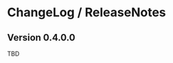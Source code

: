 # ChangeLog / ReleaseNotes


## Version 0.4.0.0

TBD

<!--
  vim: filetype=markdown softtabstop=4 shiftwidth=4 expandtab
-->
